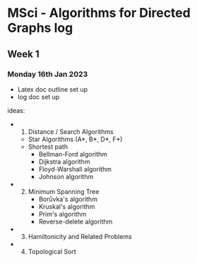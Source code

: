 # MSci - Algorithms for Directed Graphs log

## Week 1

### Monday 16th Jan 2023

- Latex doc outline set up
- log doc set up

ideas:
- 1. Distance / Search Algorithms 
    - Star Algorithms (A*, B*, D*, F*)
    - Shortest path
        - Bellman-Ford algorithm
        - Dijkstra algorithm
        - Floyd-Warshall algorithm
        - Johnson algorithm
- 2. Minimum Spanning Tree
        - Borůvka's algorithm
        - Kruskal's algorithm 
        - Prim's algorithm
        - Reverse-delete algorithm
- 3. Hamiltonicity and Related Problems
- 4. Topological Sort 